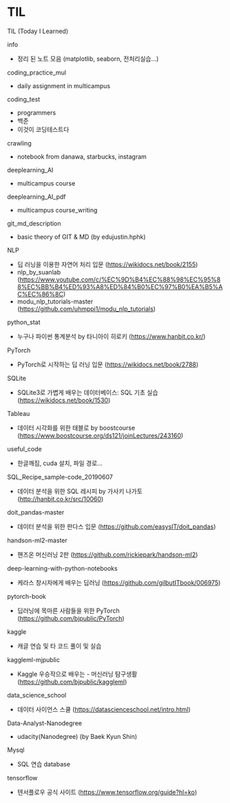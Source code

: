 # TIL
TIL (Today I Learned)  



info 

- 정리 된 노트 모음 (matplotlib, seaborn, 전처리실습...)   

  

coding_practice_mul  

- daily assignment in multicampus    

  

coding_test  

- programmers  
- 백준  
- 이것이 코딩테스트다     

  

crawling   

- notebook from danawa, starbucks, instagram    

  

deeplearning_AI  

- multicampus course   

  

deeplearning_AI_pdf   

- multicampus course_writing  

  

git_md_description   

- basic theory of GIT & MD (by edujustin.hphk)    

  

NLP 

- 딥 러닝을 이용한 자연어 처리 입문 (https://wikidocs.net/book/2155)  
- nlp_by_suanlab (https://www.youtube.com/c/%EC%9D%B4%EC%88%98%EC%95%88%EC%BB%B4%ED%93%A8%ED%84%B0%EC%97%B0%EA%B5%AC%EC%86%8C)  
- modu_nlp_tutorials-master (https://github.com/uhmppi1/modu_nlp_tutorials)  

  

python_stat   

- 누구나 파이썬 통계분석 by 타니아이 히로키 (https://www.hanbit.co.kr/)    

  

PyTorch  

- PyTorch로 시작하는 딥 러닝 입문 (https://wikidocs.net/book/2788)    

  

SQLite   

- SQLite3로 가볍게 배우는 데이터베이스: SQL 기초 실습 (https://wikidocs.net/book/1530)   

   

Tableau   

- 데이터 시각화를 위한 태블로 by boostcourse (https://www.boostcourse.org/ds121/joinLectures/243160)    

  

useful_code   

- 한글깨짐, cuda 설치, 파일 경로...    

  

SQL_Recipe_sample-code_20190607   

- 데이터 분석을 위한 SQL 레시피 by 가사키 나가토 (http://hanbit.co.kr/src/10060)    

  

doit_pandas-master  

- 데이터 분석을 위한 판다스 입문 (https://github.com/easysIT/doit_pandas)    

  

handson-ml2-master   

- 핸즈온 머신러닝 2판 (https://github.com/rickiepark/handson-ml2)    

  

deep-learning-with-python-notebooks   

- 케라스 창시자에게 배우는 딥러닝 (https://github.com/gilbutITbook/006975)    

  

pytorch-book   

- 딥러닝에 목마른 사람들을 위한 PyTorch (https://github.com/bjpublic/PyTorch)   

   

kaggle   

- 캐글 연습 및 타 코드 풀이 및 실습  

  

kaggleml-mjpublic   

- Kaggle 우승작으로 배우는 - 머신러닝 탐구생활 (https://github.com/bjpublic/kaggleml)    

  

data_science_school   

- 데이터 사이언스 스쿨 (https://datascienceschool.net/intro.html)  

  

Data-Analyst-Nanodegree   

- udacity(Nanodegree) (by Baek Kyun Shin)  

  

Mysql  

- SQL 연습 database  

  

tensorflow  

- 텐서플로우 공식 사이트 (https://www.tensorflow.org/guide?hl=ko)  

  

